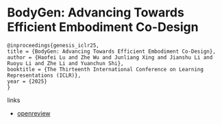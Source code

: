 # BodyGen: Advancing Towards Efficient Embodiment Co-Design

```
@inproceedings{genesis_iclr25,
title = {BodyGen: Advancing Towards Efficient Embodiment Co-Design},
author = {Haofei Lu and Zhe Wu and Junliang Xing and Jianshu Li and Ruoyu Li and Zhe Li and Yuanchun Shi},
booktitle = {The Thirteenth International Conference on Learning Representations (ICLR)},
year = {2025}
}
```

links
- [openreview](https://openreview.net/forum?id=cTR17xl89h)
